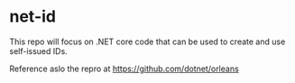 # net-id
This repo will focus on .NET core code that can be used to create and use self-issued IDs.

Reference aslo the repro at https://github.com/dotnet/orleans
